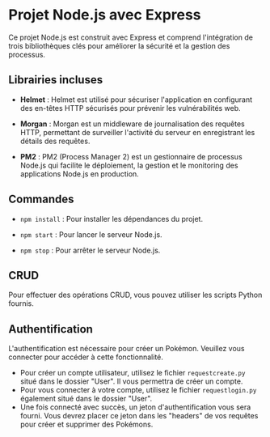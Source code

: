 # Projet Node.js avec Express

Ce projet Node.js est construit avec Express et comprend l'intégration de trois bibliothèques clés pour améliorer la sécurité et la gestion des processus.

## Librairies incluses

- **Helmet** : Helmet est utilisé pour sécuriser l'application en configurant des en-têtes HTTP sécurisés pour prévenir les vulnérabilités web.

- **Morgan** : Morgan est un middleware de journalisation des requêtes HTTP, permettant de surveiller l'activité du serveur en enregistrant les détails des requêtes.

- **PM2** : PM2 (Process Manager 2) est un gestionnaire de processus Node.js qui facilite le déploiement, la gestion et le monitoring des applications Node.js en production.

## Commandes

- `npm install` : Pour installer les dépendances du projet.

- `npm start` : Pour lancer le serveur Node.js.

- `npm stop` : Pour arrêter le serveur Node.js.

## CRUD

Pour effectuer des opérations CRUD, vous pouvez utiliser les scripts Python fournis.

## Authentification

L'authentification est nécessaire pour créer un Pokémon. Veuillez vous connecter pour accéder à cette fonctionnalité.

- Pour créer un compte utilisateur, utilisez le fichier `requestcreate.py` situé dans le dossier "User". Il vous permettra de créer un compte.
- Pour vous connecter à votre compte, utilisez le fichier `requestlogin.py` également situé dans le dossier "User".
- Une fois connecté avec succès, un jeton d'authentification vous sera fourni. Vous devrez placer ce jeton dans les "headers" de vos requêtes pour créer et supprimer des Pokémons.


